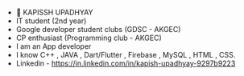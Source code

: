 - 👋 KAPISSH UPADHYAY
- IT student (2nd year)
- Google developer student clubs (GDSC - AKGEC)
- CP enthusiast (Programming club - AKGEC)
- I am an App developer
- I know C++ , JAVA , Dart/Flutter , Firebase , MySQL , HTML , CSS.
- Linkedin - https://in.linkedin.com/in/kapish-upadhyay-9297b9223


